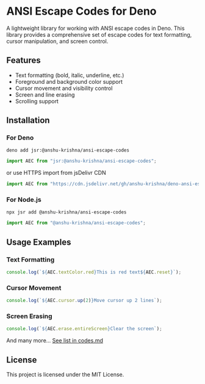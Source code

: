 # ANSI Escape Codes for Deno

A lightweight library for working with ANSI escape codes in Deno. This library provides a comprehensive set of escape codes for text formatting, cursor manipulation, and screen control.

## Features

- Text formatting (bold, italic, underline, etc.)
- Foreground and background color support
- Cursor movement and visibility control
- Screen and line erasing
- Scrolling support

## Installation

### For Deno

```shell
deno add jsr:@anshu-krishna/ansi-escape-codes
```

```typescript
import AEC from "jsr:@anshu-krishna/ansi-escape-codes";
```

or use HTTPS import from jsDelivr CDN

```typescript
import AEC from "https://cdn.jsdelivr.net/gh/anshu-krishna/deno-ansi-escape-codes@1.0.3/ansi-esc-codes.ts";
```


### For Node.js
```shell
npx jsr add @anshu-krishna/ansi-escape-codes
```

```typescript
import AEC from "@anshu-krishna/ansi-escape-codes";
```

## Usage Examples

### Text Formatting

```typescript
console.log(`${AEC.textColor.red}This is red text${AEC.reset}`);
```

### Cursor Movement

```typescript
console.log(`${AEC.cursor.up(2)}Move cursor up 2 lines`);
```

### Screen Erasing

```typescript
console.log(`${AEC.erase.entireScreen}Clear the screen`);
```

And many more... [See list in codes.md](./codes.md)

## License

This project is licensed under the MIT License.
